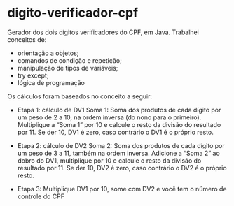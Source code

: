 # digito-verificador-cpf
Gerador dos dois dígitos verificadores do CPF, em Java. Trabalhei conceitos de:

  - orientação a objetos;
  - comandos de condição e repetição;
  - manipulação de tipos de variáveis;
  - try except;
  - lógica de programação
  
Os cálculos foram baseados no conceito a seguir:
- Etapa 1:
    cálculo de DV1 Soma 1:
      Soma dos produtos de cada dígito por um peso de 2 a 10, na ordem inversa (do nono para o primeiro).
      Multiplique a “Soma 1” por 10 e calcule o resto da divisão do resultado por 11.
      Se der 10, DV1 é zero, caso contrário o DV1 é o próprio resto.

- Etapa 2:
    cálculo de DV2 Soma 2:
      Soma dos produtos de cada dígito por um peso de 3 a 11, também na ordem inversa.
      Adicione a “Soma 2” ao dobro do DV1, multiplique por 10 e calcule o resto da divisão
      do resultado por 11. Se der 10, DV2 é zero, caso contrário o DV2 é o próprio resto.

- Etapa 3: Multiplique DV1 por 10, some com DV2 e você tem o número de controle do CPF
